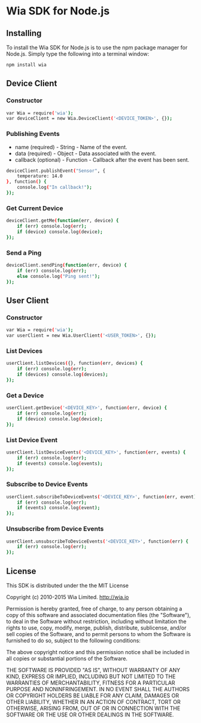 # Wia SDK for Node.js

## Installing
To install the Wia SDK for Node.js is to use the npm package manager for Node.js. Simply type the following into a terminal window:

```sh
npm install wia
```

## Device Client

### Constructor

```sh
var Wia = require('wia');
var deviceClient = new Wia.DeviceClient('<DEVICE_TOKEN>', {});
```

### Publishing Events

<ul>
  <li>name (required) - String - Name of the event.</li>
  <li>data (required) - Object - Data associated with the event.</li>
  <li>callback (optional) - Function - Callback after the event has been sent.</li>
</ul>

```sh
deviceClient.publishEvent("Sensor", {
    temperature: 14.0
}, function() {
    console.log("In callback!");
});
```

### Get Current Device

```sh
deviceClient.getMe(function(err, device) {
	if (err) console.log(err);
	if (device) console.log(device);
});
```

### Send a Ping

```sh
deviceClient.sendPing(function(err, device) {
	if (err) console.log(err);
	else console.log("Ping sent!");
});
```

## User Client

### Constructor

```sh
var Wia = require('wia');
var userClient = new Wia.UserClient('<USER_TOKEN>', {});
```

### List Devices

```sh
userClient.listDevices({}, function(err, devices) {
	if (err) console.log(err);
	if (devices) console.log(devices);
});
```

### Get a Device

```sh
userClient.getDevice('<DEVICE_KEY>', function(err, device) {
	if (err) console.log(err);
	if (device) console.log(device);
});
```

### List Device Event

```sh
userClient.listDeviceEvents('<DEVICE_KEY>', function(err, events) {
	if (err) console.log(err);
	if (events) console.log(events);
});
```

### Subscribe to Device Events

```sh
userClient.subscribeToDeviceEvents('<DEVICE_KEY>', function(err, event) {
	if (err) console.log(err);
	if (events) console.log(event);
});
```

### Unsubscribe from Device Events

```sh
userClient.unsubscribeToDeviceEvents('<DEVICE_KEY>', function(err) {
	if (err) console.log(err);
});
```

## License
This SDK is distributed under the the MIT License

Copyright (c) 2010-2015 Wia Limited. http://wia.io

Permission is hereby granted, free of charge, to any person obtaining a copy
of this software and associated documentation files (the "Software"), to deal
in the Software without restriction, including without limitation the rights
to use, copy, modify, merge, publish, distribute, sublicense, and/or sell
copies of the Software, and to permit persons to whom the Software is
furnished to do so, subject to the following conditions:

The above copyright notice and this permission notice shall be included in
all copies or substantial portions of the Software.

THE SOFTWARE IS PROVIDED "AS IS", WITHOUT WARRANTY OF ANY KIND, EXPRESS OR
IMPLIED, INCLUDING BUT NOT LIMITED TO THE WARRANTIES OF MERCHANTABILITY,
FITNESS FOR A PARTICULAR PURPOSE AND NONINFRINGEMENT. IN NO EVENT SHALL THE
AUTHORS OR COPYRIGHT HOLDERS BE LIABLE FOR ANY CLAIM, DAMAGES OR OTHER
LIABILITY, WHETHER IN AN ACTION OF CONTRACT, TORT OR OTHERWISE, ARISING FROM,
OUT OF OR IN CONNECTION WITH THE SOFTWARE OR THE USE OR OTHER DEALINGS IN
THE SOFTWARE.
